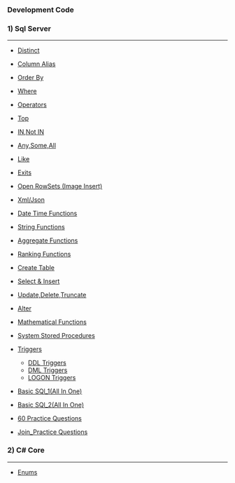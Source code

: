 ### Development Code
### 1) Sql Server
---
- [Distinct](https://github.com/TechCodeDev/Development_Code/blob/main/Sql/Select.sql)
- [Column Alias](https://github.com/TechCodeDev/Development_Code/blob/main/Sql/ColumnAlias.sql)
- [Order By](https://github.com/TechCodeDev/Development_Code/blob/main/Sql/OrderBy.sql)
- [Where](https://github.com/TechCodeDev/Development_Code/blob/main/Sql/Where.sql)
- [Operators](https://github.com/TechCodeDev/Development_Code/blob/main/Sql/Operators.sql)
- [Top](https://github.com/TechCodeDev/Development_Code/blob/main/Sql/Top.sql)
- [IN,Not IN](https://github.com/TechCodeDev/Development_Code/blob/main/Sql/InNotIn.sql)
- [Any,Some,All](https://github.com/TechCodeDev/Development_Code/blob/main/Sql/AnySomeAll.sql)
- [Like](https://github.com/TechCodeDev/Development_Code/blob/main/Sql/Like.sql)
- [Exits](https://github.com/TechCodeDev/Development_Code/blob/main/Sql/Exists.sql)
- [Open RowSets (Image Insert)](https://github.com/TechCodeDev/Development_Code/blob/main/Sql/OpenRowSet.sql)
- [Xml/Json](https://github.com/TechCodeDev/Development_Code/blob/main/Sql/Xml%20Json.sql)
- [Date Time Functions](https://github.com/TechCodeDev/Development_Code/blob/main/Sql/DateAndTimeFunction.sql)
- [String Functions](https://github.com/TechCodeDev/Development_Code/blob/main/Sql/String%20Functions.sql)
- [Aggregate Functions](https://github.com/TechCodeDev/Development_Code/blob/main/Sql/Aggregate.sql)
- [Ranking Functions](https://github.com/TechCodeDev/Development_Code/blob/main/Sql/Ranking%20Functions%20.sql)
- [Create Table](https://github.com/TechCodeDev/Development_Code/blob/main/Sql/Create%20Tables.sql)
- [Select & Insert](https://github.com/TechCodeDev/Development_Code/blob/main/Sql/Select%20%26%20Insert.sql)
- [Update,Delete,Truncate](https://github.com/TechCodeDev/Development_Code/blob/main/Sql/Update%20%2C%20Delete%20%2C%20Truncate%20.sql)
- [Alter](https://github.com/TechCodeDev/Development_Code/blob/main/Sql/Alter.sql)
- [Mathematical Functions](https://github.com/TechCodeDev/Development_Code/blob/main/Sql/MathFunctions.sql)
- [System Stored Procedures](https://github.com/TechCodeDev/Development_Code/blob/main/Sql/SystemStoredProcedures.sql)
- [Triggers]()
  - [DDL Triggers]()
  - [DML Triggers](https://github.com/TechCodeDev/Development_Code/blob/main/Sql/DMLTriggers.sql)
  - [LOGON Triggers]()

- [Basic SQl_1(All In One)](https://github.com/TechCodeDev/Development_Code/blob/main/BasicSql.sql)
- [Basic SQl_2(All In One)](https://github.com/TechCodeDev/Development_Code/blob/main/Sql/SqlStage2.sql)
- [60 Practice Questions](https://github.com/TechCodeDev/Development_Code/blob/main/Sql/60_Practice_Question.sql)
- [Join_Practice Questions]()

### 2) C# Core
---
- [Enums](https://github.com/TechCodeDev/Development_Code/blob/main/C%23/Enums/Program.cs)
